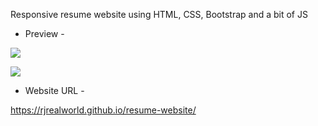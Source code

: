 Responsive resume website using HTML, CSS, Bootstrap and a bit of JS

* Preview - 

![](https://github.com/rjrealworld/resume-website/blob/master/screenshot/Screenshot%20(245).png?raw=true)

![](https://github.com/rjrealworld/resume-website/blob/master/screenshot/Screenshot%20(249).png?raw=true)

* Website URL - 

https://rjrealworld.github.io/resume-website/
